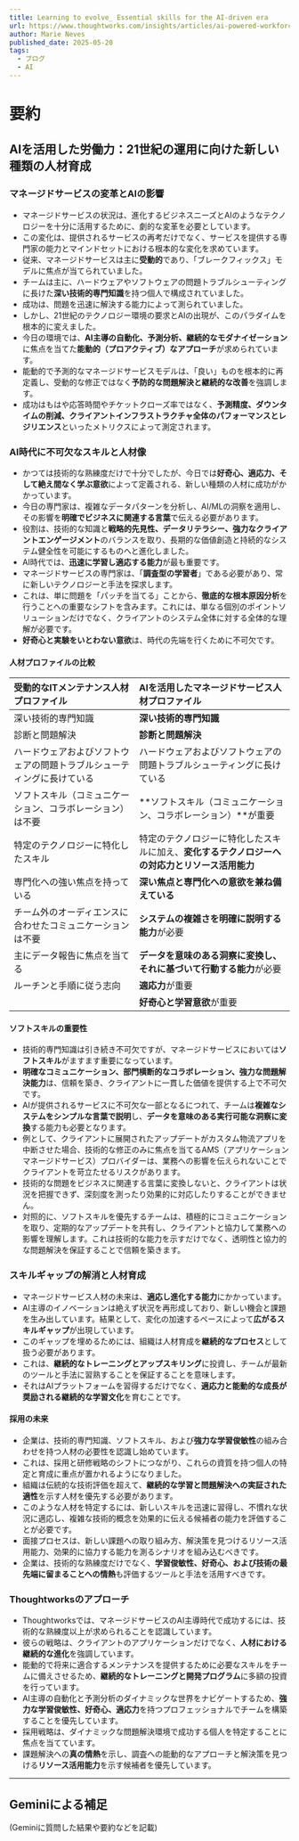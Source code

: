```yaml
---
title: Learning to evolve_ Essential skills for the AI-driven era
url: https://www.thoughtworks.com/insights/articles/ai-powered-workforce
author: Marie Neves
published_date: 2025-05-20
tags:
  - ブログ
  - AI
---
```

# 要約

## AIを活用した労働力：21世紀の運用に向けた新しい種類の人材育成

### マネージドサービスの変革とAIの影響

- マネージドサービスの状況は、進化するビジネスニーズとAIのようなテクノロジーを十分に活用するために、劇的な変革を必要としています。
- この変化は、提供されるサービスの再考だけでなく、サービスを提供する専門家の能力とマインドセットにおける根本的な変化を求めています。
- 従来、マネージドサービスは主に**受動的**であり、「ブレークフィックス」モデルに焦点が当てられていました。
- チームは主に、ハードウェアやソフトウェアの問題トラブルシューティングに長けた**深い技術的専門知識**を持つ個人で構成されていました。
- 成功は、問題を迅速に解決する能力によって測られていました。
- しかし、21世紀のテクノロジー環境の要求とAIの出現が、このパラダイムを根本的に変えました。
- 今日の環境では、**AI主導の自動化、予測分析、継続的なモダナイゼーション**に焦点を当てた**能動的（プロアクティブ）なアプローチ**が求められています。
- 能動的で予測的なマネージドサービスモデルは、「良い」ものを根本的に再定義し、受動的な修正ではなく**予防的な問題解決と継続的な改善**を強調します。
- 成功はもはや応答時間やチケットクローズ率ではなく、**予測精度、ダウンタイムの削減、クライアントインフラストラクチャ全体のパフォーマンスとレジリエンス**といったメトリクスによって測定されます。

### AI時代に不可欠なスキルと人材像

- かつては技術的な熟練度だけで十分でしたが、今日では**好奇心、適応力、そして絶え間なく学ぶ意欲**によって定義される、新しい種類の人材に成功がかかっています。
- 今日の専門家は、複雑なデータパターンを分析し、AI/MLの洞察を適用し、その影響を**明確でビジネスに関連する言葉**で伝える必要があります。
- 役割は、技術的な知識と**戦略的先見性、データリテラシー、強力なクライアントエンゲージメント**のバランスを取り、長期的な価値創造と持続的なシステム健全性を可能にするものへと進化しました。
- AI時代では、**迅速に学習し適応する能力**が最も重要です。
- マネージドサービスの専門家は、「**調査型の学習者**」である必要があり、常に新しいテクノロジーと手法を探求します。
- これは、単に問題を「パッチを当てる」ことから、**徹底的な根本原因分析**を行うことへの重要なシフトを含みます。これには、単なる個別のポイントソリューションだけでなく、クライアントのシステム全体に対する全体的な理解が必要です。
- **好奇心と実験をいとわない意欲**は、時代の先端を行くために不可欠です。

#### 人材プロファイルの比較

|受動的なITメンテナンス人材プロファイル|AIを活用したマネージドサービス人材プロファイル|
|:--|:--|
|深い技術的専門知識|**深い技術的専門知識**|
|診断と問題解決|**診断と問題解決**|
|ハードウェアおよびソフトウェアの問題トラブルシューティングに長けている|ハードウェアおよびソフトウェアの問題トラブルシューティングに長けている|
|ソフトスキル（コミュニケーション、コラボレーション）は不要|**ソフトスキル（コミュニケーション、コラボレーション）**が重要|
|特定のテクノロジーに特化したスキル|特定のテクノロジーに特化したスキルに加え、**変化するテクノロジーへの対応力とリソース活用能力**|
|専門化への強い焦点を持っている|**深い焦点と専門化への意欲を兼ね備えている**|
|チーム外のオーディエンスに合わせたコミュニケーションは不要|**システムの複雑さを明確に説明する能力**が必要|
|主にデータ報告に焦点を当てる|**データを意味のある洞察に変換し、それに基づいて行動する能力**が必要|
|ルーチンと手順に従う志向|**適応力**が重要|
||**好奇心と学習意欲**が重要|

#### ソフトスキルの重要性

- 技術的専門知識は引き続き不可欠ですが、マネージドサービスにおいては**ソフトスキル**がますます重要になっています。
- **明確なコミュニケーション、部門横断的なコラボレーション、強力な問題解決能力**は、信頼を築き、クライアントに一貫した価値を提供する上で不可欠です。
- AIが提供されるサービスに不可欠な一部となるにつれて、チームは**複雑なシステムをシンプルな言葉で説明**し、**データを意味のある実行可能な洞察に変換**する能力も必要となります。
- 例として、クライアントに展開されたアップデートがカスタム物流アプリを中断させた場合、技術的な修正のみに焦点を当てるAMS（アプリケーションマネージドサービス）プロバイダーは、業務への影響を伝えられないことでクライアントを苛立たせるリスクがあります。
- 技術的な問題をビジネスに関連する言葉に変換しないと、クライアントは状況を把握できず、深刻度を測ったり効果的に対応したりすることができません。
- 対照的に、ソフトスキルを優先するチームは、積極的にコミュニケーションを取り、定期的なアップデートを共有し、クライアントと協力して業務への影響を理解します。これは技術的な能力を示すだけでなく、透明性と協力的な問題解決を保証することで信頼を築きます。

### スキルギャップの解消と人材育成

- マネージドサービス人材の未来は、**適応し進化する能力**にかかっています。
- AI主導のイノベーションは絶えず状況を再形成しており、新しい機会と課題を生み出しています。結果として、変化の加速するペースによって**広がるスキルギャップ**が出現しています。
- このギャップを埋めるためには、組織は人材育成を**継続的なプロセス**として扱う必要があります。
- これは、**継続的なトレーニングとアップスキリング**に投資し、チームが最新のツールと手法に習熟することを保証することを意味します。
- それはAIプラットフォームを習得するだけでなく、**適応力と能動的な成長が奨励される継続的な学習文化**を育むことです。

#### 採用の未来

- 企業は、技術的専門知識、ソフトスキル、および**強力な学習俊敏性**の組み合わせを持つ人材の必要性を認識し始めています。
- これは、採用と研修戦略のシフトにつながり、これらの資質を持つ個人の特定と育成に重点が置かれるようになりました。
- 組織は伝統的な技術評価を超えて、**継続的な学習と問題解決への実証された適性**を示す人材を優先する必要があります。
- このような人材を特定するには、新しいスキルを迅速に習得し、不慣れな状況に適応し、複雑な技術的概念を効果的に伝える候補者の能力を評価することが必要です。
- 面接プロセスは、新しい課題への取り組み方、解決策を見つけるリソース活用能力、効果的に協力する能力を測るシナリオを組み込むべきです。
- 企業は、技術的な熟練度だけでなく、**学習俊敏性、好奇心、および技術の最先端に留まることへの情熱**も評価するツールと手法を活用すべきです。

### Thoughtworksのアプローチ

- Thoughtworksでは、マネージドサービスのAI主導時代で成功するには、技術的な熟練度以上が求められることを認識しています。
- 彼らの戦略は、クライアントのアプリケーションだけでなく、**人材における継続的な進化**を強調しています。
- 能動的で将来に適合するメンテナンスを提供するために必要なスキルをチームに備えさせるため、**継続的なトレーニングと開発プログラム**に多額の投資を行っています。
- AI主導の自動化と予測分析のダイナミックな世界をナビゲートするため、**強力な学習俊敏性、好奇心、適応力**を持つプロフェッショナルでチームを構築することを優先しています。
- 採用戦略は、ダイナミックな問題解決環境で成功する個人を特定することに焦点を当てています。
- 課題解決への**真の情熱**を示し、調査への能動的なアプローチと解決策を見つける**リソース活用能力**を示す候補者を優先しています。

---

## Geminiによる補足
(Geminiに質問した結果や要約などを記載)

